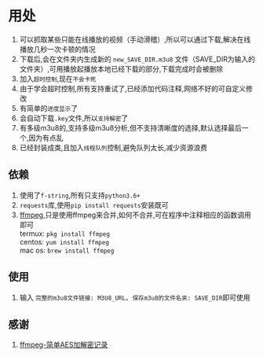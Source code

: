 # 用处

1. 可以抓取某些只能在线播放的视频（手动滑稽）,所以可以通过下载,解决在线播放几秒一次卡顿的情况  
2. 下载后,会在文件夹内生成新的 `new_SAVE_DIR.m3u8` 文件（SAVE_DIR为输入的文件夹）,可用播放起播放本地已经下载的部分,下载完成时会被删除  
3. 加入`超时控制`,现在`不会卡死`  
4. 由于学会超时控制,所有支持重试了,已经添加代码注释,网络不好的可自定义修改  
5. 有简单的`进度显示`了  
6. 会自动下载`.key`文件,所以`支持解密`了  
7. 有多级m3u8的,支持多级m3u8分析,但不支持清晰度的选择,默认选择最后一个,因为有点乱
8. 已经封装成类,且加入`线程队列`控制,避免队列太长,减少资源浪费

## 依赖

1. 使用了`f-string`,所有只支持`python3.6+`  
2. `requests`库,使用`pip install requests`安装既可  
3. [ffmpeg](http://www.ffmpeg.org),只是使用ffmpeg来合并,如何不合并,可在程序中注释相应的函数调用即可  
    termux: `pkg install ffmpeg`  
    centos: `yum install ffmpeg`  
    mac os: `brew install ffmpeg`  

## 使用

1. 输入 `完整的m3u8文件链接: M3U8_URL`、`保存m3u8的文件名夹: SAVE_DIR`即可使用  

## 感谢

1. [ffmpeg-简单AES加解密记录](https://blog.csdn.net/Yao_2333/article/details/82910560)
